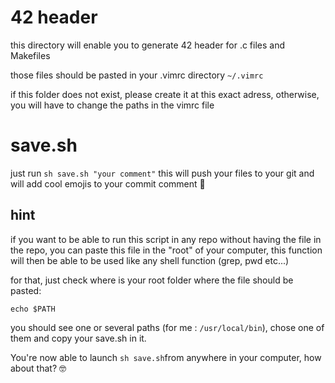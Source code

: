 # 42 header

this directory will enable you to generate 42 header for .c files and Makefiles

those files should be pasted in your .vimrc directory ```~/.vimrc```

if this folder does not exist, please create it at this exact adress, otherwise, you will have to change the paths in the vimrc file 

# save.sh

just run ```sh save.sh "your comment"```
this will push your files to your git and will add cool emojis to your commit comment 🙌
## hint

if you want to be able to run this script in any repo without having the file in the repo, you can paste this file in the "root" of your computer, this function will then be able to be used like any shell function (grep, pwd etc...)

for that, just check where is your root folder where the file should be pasted:
```shell
echo $PATH
```

you should see one or several paths (for me : ```/usr/local/bin```), chose one of them and copy your save.sh in it.

You're now able to launch ```sh save.sh```from anywhere in your computer, how about that? 🤓
